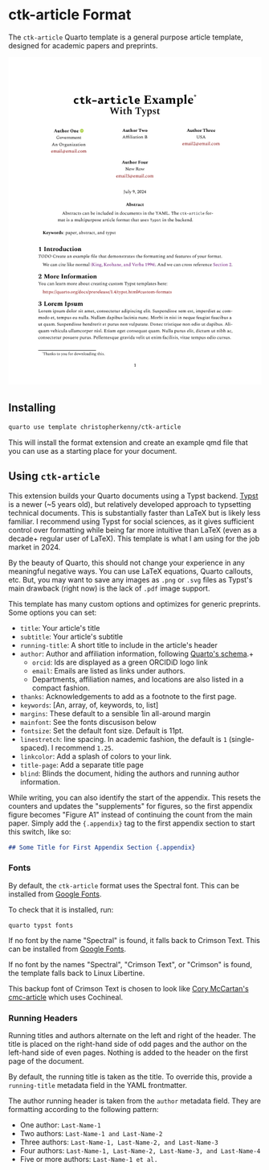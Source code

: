 # ctk-article Format

The `ctk-article` Quarto template is a general purpose article template, designed for academic papers and preprints.

<!-- pdftools::pdf_convert('template.pdf',pages = 1) -->
![[template.qmd](template.qmd)](template_1.png)

## Installing

```bash
quarto use template christopherkenny/ctk-article
```
This will install the format extension and create an example qmd file
that you can use as a starting place for your document.

## Using `ctk-article`

This extension builds your Quarto documents using a Typst backend.
[Typst](https://github.com/typst/typst) is a newer (~5 years old), but relatively developed approach to typsetting technical documents.
This is substantially faster than LaTeX but is likely less familiar.
I recommend using Typst for social sciences, as it gives sufficient control over formatting while being far more intuitive than LaTeX (even as a decade+ regular user of LaTeX).
This template is what I am using for the job market in 2024.

By the beauty of Quarto, this should not change your experience in any meaningful negative ways.
You can use LaTeX equations, Quarto callouts, etc.
But, you may want to save any images as `.png` or `.svg` files as Typst's main drawback (right now) is the lack of `.pdf` image support.

This template has many custom options and optimizes for generic preprints.
Some options you can set:

- `title`: Your article's title
- `subtitle`: Your article's subtitle
- `running-title`: A short title to include in the article's header
- `author`: Author and affiliation information, following [Quarto's schema](https://quarto.org/docs/journals/authors.html).+
    - `orcid`: Ids are displayed as a green ORCIDiD logo link
    - `email`: Emails are listed as links under authors.
    - Departments, affiliation names, and locations are also listed in a compact fashion.
- `thanks`: Acknowledgements to add as a footnote to the first page.
- `keywords`: [An, array, of, keywords, to, list]
- `margins`: These default to a sensible 1in all-around margin
- `mainfont`: See the fonts discusison below
- `fontsize`: Set the default font size. Default is 11pt.
- `linestretch`: line spacing. In academic fashion, the default is `1` (single-spaced). I recommend `1.25`.
- `linkcolor`: Add a splash of colors to your link.
- `title-page`: Add a separate title page
- `blind`: Blinds the document, hiding the authors and running author information.

While writing, you can also identify the start of the appendix.
This resets the counters and updates the "supplements" for figures, so the first appendix figure becomes "Figure A1" instead of continuing the count from the main paper. Simply add the `{.appendix}` tag to the first appendix section to start this switch, like so:

```md
## Some Title for First Appendix Section {.appendix}
```

### Fonts

By default, the `ctk-article` format uses the Spectral font. This can be installed from [Google Fonts](https://fonts.google.com/specimen/Spectral).

To check that it is installed, run:

```
quarto typst fonts
```

If no font by the name "Spectral" is found, it falls back to Crimson Text. This can be installed from [Google Fonts](https://fonts.google.com/specimen/Crimson+Text).

If no font by the names "Spectral", "Crimson Text", or "Crimson" is found, the template falls back to Linux Libertine.

This backup font of Crimson Text is chosen to look like [Cory McCartan's cmc-article](https://github.com/corymccartan/cmc-article) which uses Cochineal.

### Running Headers

Running titles and authors alternate on the left and right of the header.
The title is placed on the right-hand side of odd pages and the author on the left-hand side of even pages.
Nothing is added to the header on the first page of the document.

By default, the running title is taken as the title. To override this, provide a `running-title` metadata field in the YAML frontmatter.

The author running header is taken from the `author` metadata field. They are formatting according to the following pattern:

- One author: `Last-Name-1`
- Two authors: `Last-Name-1 and Last-Name-2`
- Three authors: `Last-Name-1, Last-Name-2, and Last-Name-3`
- Four authors: `Last-Name-1, Last-Name-2, Last-Name-3, and Last-Name-4`
- Five or more authors: `Last-Name-1 et al.`
